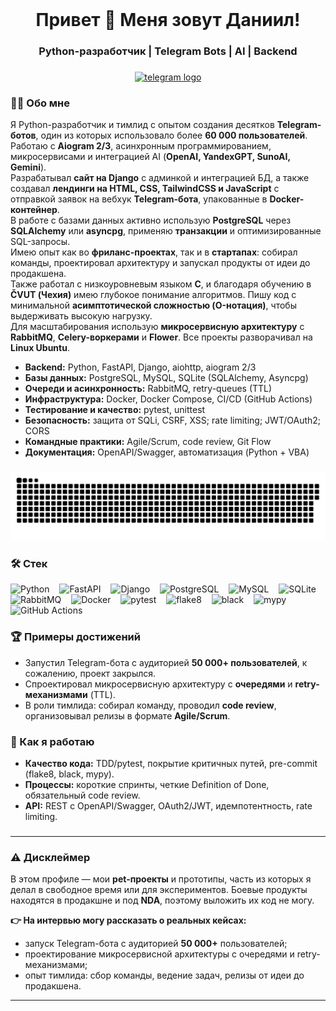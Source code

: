 <br clear="both">

###

<h1 align="center">Привет 👋 Меня зовут Даниил!</h1>
<h3 align="center">Python-разработчик | Telegram Bots | AI | Backend</h3>

###

<div align="center">
  <a href="https://t.me/offhandin" target="_blank">
    <img src="https://img.shields.io/static/v1?message=Telegram&logo=telegram&label=&color=2CA5E0&logoColor=white&labelColor=&style=for-the-badge" height="25" alt="telegram logo"  />
  </a>

</div>

###

<h3 align="left">👨‍💻 Обо мне</h3>

<p align="left">
Я Python-разработчик и тимлид с опытом создания десятков <b>Telegram-ботов</b>, 
один из которых использовало более <b>60 000 пользователей</b>.<br/> 
Работаю с <b>Aiogram 2/3</b>, асинхронным программированием, микросервисами 
и интеграцией AI (<b>OpenAI, YandexGPT, SunoAI, Gemini</b>).<br/> 
Разрабатывал <b>сайт на Django</b> с админкой и интеграцией БД, 
а также создавал <b>лендинги на HTML, CSS, TailwindCSS и JavaScript</b> 
с отправкой заявок на вебхук <b>Telegram-бота</b>, упакованные в <b>Docker-контейнер</b>.<br/> 
В работе с базами данных активно использую <b>PostgreSQL</b> 
через <b>SQLAlchemy</b> или <b>asyncpg</b>, применяю <b>транзакции</b> 
и оптимизированные SQL-запросы.<br/> 
Имею опыт как во <b>фриланс-проектах</b>, так и в <b>стартапах</b>: 
собирал команды, проектировал архитектуру и запускал продукты от идеи до продакшена.<br/> 
Также работал с низкоуровневым языком <b>C</b>, и благодаря обучению в <b>ČVUT (Чехия)</b> 
имею глубокое понимание алгоритмов. 
Пишу код с минимальной <b>асимптотической сложностью (O-нотация)</b>, чтобы выдерживать высокую нагрузку.<br/> 
Для масштабирования использую <b>микросервисную архитектуру</b> 
с <b>RabbitMQ</b>, <b>Celery-воркерами</b> и <b>Flower</b>. 
Все проекты разворачивал на <b>Linux Ubuntu</b>.
</p>

<ul>
  <li><b>Backend:</b> Python, FastAPI, Django, aiohttp, aiogram 2/3</li>
  <li><b>Базы данных:</b> PostgreSQL, MySQL, SQLite (SQLAlchemy, Asyncpg)</li>
  <li><b>Очереди и асинхронность:</b> RabbitMQ, retry-queues (TTL)</li>
  <li><b>Инфраструктура:</b> Docker, Docker Compose, CI/CD (GitHub Actions)</li>
  <li><b>Тестирование и качество:</b> pytest, unittest</li>
  <li><b>Безопасность:</b> защита от SQLi, CSRF, XSS; rate limiting; JWT/OAuth2; CORS</li>
  <li><b>Командные практики:</b> Agile/Scrum, code review, Git Flow</li>
  <li><b>Документация:</b> OpenAPI/Swagger, автоматизация (Python + VBA)</li>
</ul>

###

<p align="center">
 <img width="600" src="assets/github-snake.svg" alt="snake"/>
</p>

###

<!-- ICONS -->
<h3>🛠 Стек</h3>
<p>
  <img src="https://skillicons.dev/icons?i=py" height="40" alt="Python"/>
  <img width="8"/>
  <img src="https://skillicons.dev/icons?i=fastapi" height="40" alt="FastAPI"/>
  <img width="8"/>
  <img src="https://skillicons.dev/icons?i=django" height="40" alt="Django"/>
  <img width="8"/>
  <img src="https://skillicons.dev/icons?i=postgres" height="40" alt="PostgreSQL"/>
  <img width="8"/>
  <img src="https://skillicons.dev/icons?i=mysql" height="40" alt="MySQL"/>
  <img width="8"/>
  <img src="https://cdn.jsdelivr.net/gh/devicons/devicon/icons/sqlite/sqlite-original.svg" height="40" alt="SQLite"/>
  <img width="8"/>
  <img src="https://cdn.simpleicons.org/rabbitmq/FF6600" height="40" alt="RabbitMQ"/>
  <img width="8"/>
  <img src="https://skillicons.dev/icons?i=docker" height="40" alt="Docker"/>
  <img width="8"/>
  <img src="https://img.shields.io/badge/pytest-0A9EDC?logo=pytest&logoColor=white" height="24" alt="pytest"/>
  <img width="8"/>
  <img src="https://img.shields.io/badge/flake8-2b6db8?logo=python&logoColor=white" height="24" alt="flake8"/>
  <img width="8"/>
  <img src="https://img.shields.io/badge/black-000?logo=python&logoColor=white" height="24" alt="black"/>
  <img width="8"/>
  <img src="https://img.shields.io/badge/mypy-1f6feb?logo=python&logoColor=white" height="24" alt="mypy"/>
  <img width="8"/>
  <img src="https://skillicons.dev/icons?i=githubactions" height="40" alt="GitHub Actions"/>
</p>

###

<!-- ACHIEVEMENTS -->
<h3>🏆 Примеры достижений</h3>
<ul>
  <li>Запустил Telegram-бота с аудиторией <b>50 000+ пользователей</b>, к сожалению, проект закрылся.</li>
  <li>Спроектировал микросервисную архитектуру с <b>очередями</b> и <b>retry-механизмами</b> (TTL).</li>
  <li>В роли тимлида: собирал команду, проводил <b>code review</b>, организовывал релизы в формате <b>Agile/Scrum</b>.</li>
</ul>

<!-- HOW I WORK -->
<h3>🧩 Как я работаю</h3>
<ul>
  <li><b>Качество кода:</b> TDD/pytest, покрытие критичных путей, pre-commit (flake8, black, mypy).</li>
  <li><b>Процессы:</b> короткие спринты, четкие Definition of Done, обязательный code review.</li>
  <li><b>API:</b> REST с OpenAPI/Swagger, OAuth2/JWT, идемпотентность, rate limiting.</li>
</ul>

###

<hr>

<h3>⚠️ Дисклеймер</h3>
<p align="left">
  В этом профиле — мои <strong>pet-проекты</strong> и прототипы, часть из которых я делал в свободное время или для экспериментов.
  Боевые продукты находятся в продакшне и под <strong>NDA</strong>, поэтому выложить их код не могу.
</p>
<p align="left"><strong>👉 На интервью могу рассказать о реальных кейсах:</strong></p>
<ul>
  <li>запуск Telegram-бота с аудиторией <strong>50 000+</strong> пользователей;</li>
  <li>проектирование микросервисной архитектуры с очередями и retry-механизмами;</li>
  <li>опыт тимлида: сбор команды, ведение задач, релизы от идеи до продакшена.</li>
</ul>

<hr>

###
